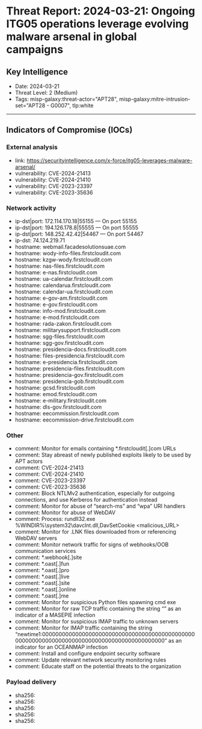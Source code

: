 # Threat Report: 2024-03-21: Ongoing ITG05 operations leverage evolving malware arsenal in global campaigns


## Key Intelligence
* Date: 2024-03-21
* Threat Level: 2 (Medium)
* Tags: misp-galaxy:threat-actor="APT28", misp-galaxy:mitre-intrusion-set="APT28 - G0007", tlp:white

---

## Indicators of Compromise (IOCs)
### External analysis
* link: https://securityintelligence.com/x-force/itg05-leverages-malware-arsenal/
* vulnerability: CVE-2024-21413
* vulnerability: CVE-2024-21410
* vulnerability: CVE-2023-23397
* vulnerability: CVE-2023-35636

### Network activity
* ip-dst|port: 172.114.170.18|55155 — On port 55155
* ip-dst|port: 194.126.178.8|55555 — On port 55555
* ip-dst|port: 148.252.42.42|54467 — On port 54467
* ip-dst: 74.124.219.71
* hostname: webmail.facadesolutionsuae.com
* hostname: wody-info-files.firstcloudit.com
* hostname: kzgw-wody.firstcloudit.com
* hostname: nas-files.firstcloudit.com
* hostname: e-nas.firstcloudit.com
* hostname: ua-calendar.firstcloudit.com
* hostname: calendarua.firstcloudit.com
* hostname: calendar-ua.firstcloudit.com
* hostname: e-gov-am.firstcloudit.com
* hostname: e-gov.firstcloudit.com
* hostname: info-mod.firstcloudit.com
* hostname: e-mod.firstcloudit.com
* hostname: rada-zakon.firstcloudit.com
* hostname: militarysupport.firstcloudit.com
* hostname: sgg-files.firstcloudit.com
* hostname: sgg-gov.firstcloudit.com
* hostname: presidencia-docs.firstcloudit.com
* hostname: files-presidencia.firstcloudit.com
* hostname: e-presidencia.firstcloudit.com
* hostname: presidencia-files.firstcloudit.com
* hostname: presidencia-gov.firstcloudit.com
* hostname: presidencia-gob.firstcloudit.com
* hostname: gcsd.firstcloudit.com
* hostname: emod.firstcloudit.com
* hostname: e-military.firstcloudit.com
* hostname: dls-gov.firstcloudit.com
* hostname: eecommission.firstcloudit.com
* hostname: eecommission-drive.firstcloudit.com

### Other
* comment: Monitor for emails containing *.firstcloudit[.]com URLs
* comment: Stay abreast of newly published exploits likely to be used by APT actors
* comment: CVE-2024-21413
* comment: CVE-2024-21410
* comment: CVE-2023-23397
* comment: CVE-2023-35636
* comment: Block NTLMv2 authentication, especially for outgoing connections, and use Kerberos for authentication instead
* comment: Monitor for abuse of “search-ms” and “wpa” URI handlers
* comment: Monitor for abuse of WebDAV
* comment: Process: rundll32.exe %WINDIR%\system32\davclnt.dll,DavSetCookie <malicious_URL>
* comment: Monitor for .LNK files downloaded from or referencing WebDAV servers
* comment: Monitor network traffic for signs of webhooks/OOB communication services
* comment: *.webhook[.]site
* comment: *.oast[.]fun
* comment: *.oast[.]pro
* comment: *.oast[.]live
* comment: *.oast[.]site
* comment: *.oast[.]online
* comment: *.oast[.]me
* comment: Monitor for suspicious Python files spawning cmd exe
* comment: Monitor for raw TCP traffic containing the string “<SEPARATOR>” as an indicator of a MASEPIE infection
* comment: Monitor for suspicious IMAP traffic to unknown servers
* comment: Monitor for IMAP traffic containing the string “newtime1:0000000000000000000000000000000000000000000000000000000000000000000000000000000000000000000” as an indicator for an OCEANMAP infection
* comment: Install and configure endpoint security software
* comment: Update relevant network security monitoring rules
* comment: Educate staff on the potential threats to the organization

### Payload delivery
* sha256: <sha256>
* sha256: <sha256>
* sha256: <sha256>
* sha256: <sha256>
* sha256: <sha256>
